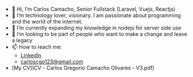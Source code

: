 - 👋 Hi, I’m Carlos Camacho, Senior Fullstack (Laravel, Vuejs, Reactjs)
- 👀 I’m technology lover, visionary. I am passionate about programming and the world of the internet.
- 🌱 I’m currently expanding my knowledge in nodejs for server side use
- 💞️ I’m looking to be part of people who want to make a change and leave a legacy
- 📫 How to reach me:
  - [LinkedIn](https://www.linkedin.com/in/carlos-camacho-29755043/)
  - [carloscgo123@gmail.com](mailto:carloscgo123@gmail.com)
- [My CV](CV - Carlos Gregorio Camacho Olivares - V3.pdf)

<!---
carloscgo/carloscgo is a ✨ special ✨ repository because its `README.md` (this file) appears on your GitHub profile.
You can click the Preview link to take a look at your changes.
--->
